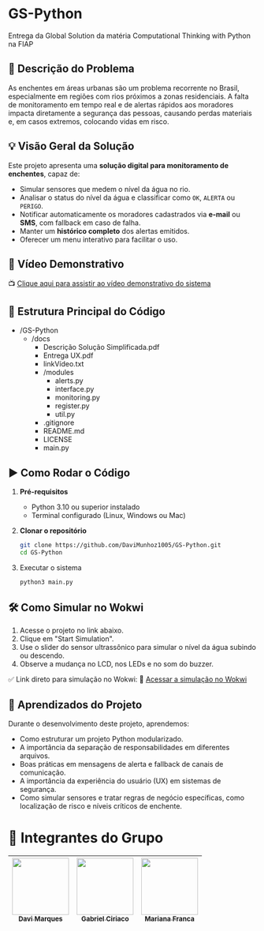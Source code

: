 # GS-Python
Entrega da Global Solution da matéria Computational Thinking with Python na FIAP

## 🧩 Descrição do Problema

As enchentes em áreas urbanas são um problema recorrente no Brasil, especialmente em regiões com rios próximos a zonas residenciais. A falta de monitoramento em tempo real e de alertas rápidos aos moradores impacta diretamente a segurança das pessoas, causando perdas materiais e, em casos extremos, colocando vidas em risco.

## 💡 Visão Geral da Solução

Este projeto apresenta uma **solução digital para monitoramento de enchentes**, capaz de:

- Simular sensores que medem o nível da água no rio.
- Analisar o status do nível da água e classificar como `OK`, `ALERTA` ou `PERIGO`.
- Notificar automaticamente os moradores cadastrados via **e-mail** ou **SMS**, com fallback em caso de falha.
- Manter um **histórico completo** dos alertas emitidos.
- Oferecer um menu interativo para facilitar o uso.

## 🎥 Vídeo Demonstrativo

📺 [Clique aqui para assistir ao vídeo demonstrativo do sistema]()

## 🧱 Estrutura Principal do Código

- /GS-Python
    - /docs
        - Descrição Solução Simplificada.pdf
        - Entrega UX.pdf
        - linkVídeo.txt
      - /modules
        - alerts.py
        - interface.py
        - monitoring.py
        - register.py
        - util.py
      - .gitignore
      - README.md
      - LICENSE
      - main.py

## ▶️ Como Rodar o Código

1. **Pré-requisitos**
   - Python 3.10 ou superior instalado
   - Terminal configurado (Linux, Windows ou Mac)

2. **Clonar o repositório**
    ```bash
    git clone https://github.com/DaviMunhoz1005/GS-Python.git
    cd GS-Python
    ```
3. Executar o sistema

    ```bash
    python3 main.py
    ```

## 🛠️ Como Simular no Wokwi
1. Acesse o projeto no link abaixo.
2. Clique em "Start Simulation".
3. Use o slider do sensor ultrassônico para simular o nível da água subindo ou descendo.
4. Observe a mudança no LCD, nos LEDs e no som do buzzer.

✅ Link direto para simulação no Wokwi: 🔗 [Acessar a simulação no Wokwi](https://wokwi.com/projects/432133929837943809)

## 📘 Aprendizados do Projeto
Durante o desenvolvimento deste projeto, aprendemos:

- Como estruturar um projeto Python modularizado.
- A importância da separação de responsabilidades em diferentes arquivos.
- Boas práticas em mensagens de alerta e fallback de canais de comunicação.
- A importância da experiência do usuário (UX) em sistemas de segurança.
- Como simular sensores e tratar regras de negócio específicas, como localização de risco e níveis críticos de enchente.

# 👥 Integrantes do Grupo  

| [<img loading="lazy" src="https://github.com/DaviMunhoz1005.png" width=115><br><sub>Davi Marques</sub>](https://github.com/DaviMunhoz1005) |  [<img loading="lazy" src="https://github.com/Gabsgc01.png" width=115><br><sub>Gabriel Ciriaco</sub>](https://github.com/Gabsgc01) | [<img loading="lazy" src="https://github.com/MariFranca.png" width=115><br><sub>Mariana Franca</sub>](https://github.com/MariFranca) | 
| :---: | :---: | :---: |
